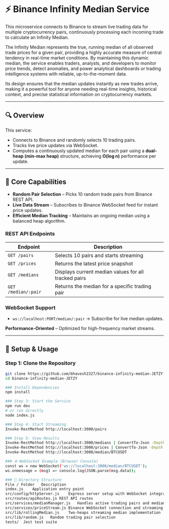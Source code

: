 # ⚡ Binance Infinity Median Service

This microservice connects to Binance to stream live trading data for multiple cryptocurrency pairs, continuously processing each incoming trade to calculate an Infinity Median.

The Infinity Median represents the true, running median of all observed trade prices for a given pair, providing a highly accurate measure of central tendency in real-time market conditions. By maintaining this dynamic median, the service enables traders, analysts, and developers to monitor price trends, detect anomalies, and power analytical dashboards or trading intelligence systems with reliable, up-to-the-moment data.

Its design ensures that the median updates instantly as new trades arrive, making it a powerful tool for anyone needing real-time insights, historical context, and precise statistical information on cryptocurrency markets.

---

## 🔍 Overview

This service:

- Connects to Binance and randomly selects 10 trading pairs.
- Tracks live price updates via WebSocket.
- Computes a continuously updated median for each pair using a **dual-heap (min-max heap)** structure, achieving **O(log n)** performance per update.

---

## 🧩 Core Capabilities

- **Random Pair Selection** – Picks 10 random trade pairs from Binance REST API.  
- **Live Data Stream** – Subscribes to Binance WebSocket feed for instant price updates.  
- **Efficient Median Tracking** – Maintains an ongoing median using a balanced heap algorithm.  

### REST API Endpoints

| Endpoint | Description |
|----------|-------------|
| `GET /pairs` | Selects 10 pairs and starts streaming |
| `GET /prices` | Returns the latest price snapshot |
| `GET /medians` | Displays current median values for all tracked pairs |
| `GET /median/:pair` | Returns the median for a specific trading pair |

### WebSocket Support

- `ws://localhost:PORT/median/:pair` → Subscribe for live median updates.

**Performance-Oriented** – Optimized for high-frequency market streams.

---

## 🚀 Setup & Usage

### Step 1: Clone the Repository
```bash
git clone https://github.com/bhavesh2327/binance-infinity-median-JETZY.git
cd binance-infinity-median-JETZY

### Install Dependencies
npm install

### Step 3: Start the Service
npm run dev
# or run directly
node index.js

### Step 4: Start Streaming
Invoke-RestMethod http://localhost:3000/pairs

### Step 5: View Results
Invoke-RestMethod http://localhost:3000/medians | ConvertTo-Json -Depth 4
Invoke-RestMethod http://localhost:3000/prices | ConvertTo-Json -Depth 4
Invoke-RestMethod http://localhost:3000/median/BTCUSDT

### 🌐 WebSocket Example (Browser Console)
const ws = new WebSocket('ws://localhost:3000/median/BTCUSDT');
ws.onmessage = (msg) => console.log(JSON.parse(msg.data));

### 🧱 Directory Structure
File / Folder	Description
index.js	Application entry point
src/config/httpServer.js	Express server setup with WebSocket integration
src/routes/apiRoutes.js	REST API routes
src/services/medianManager.js	Handles active trading pairs and median state
src/services/priceStream.js	Binance WebSocket connection and streaming logic
src/lib/rollingMedian.js	Two-heaps streaming median implementation
src/lib/random.js	Random trading pair selection
tests/	Jest test suite

